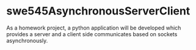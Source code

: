 # swe545AsynchronousServerClient
As a homework project, a python application will be developed which provides a server and a client side communicates based on sockets asynchronously.
